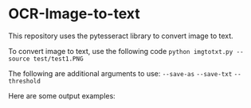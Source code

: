 # OCR-Image-to-text

This repository uses the pytesseract library to convert image to text. 

To convert image to text, use the following code
```python imgtotxt.py --source test/test1.PNG  ```

The following are additional arguments to use:
```--save-as```
```--save-txt```
```--threshold```

Here are some output examples:
